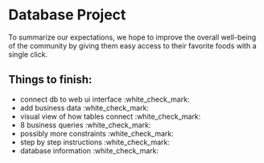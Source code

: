 # Database Project

To summarize our expectations, we hope to improve the overall well-being of the community by giving them easy access to their favorite foods with a single click.

<h2> Things to finish: </h2>
<ul> 
 <li>connect db to web ui interface :white_check_mark:</li>
 <li>add business data :white_check_mark:</li>
 <li>visual view of how tables connect :white_check_mark:</li>
 <li>8 business queries :white_check_mark:</li>
 <li>possibly more constraints :white_check_mark:</li>
 <li>step by step instructions :white_check_mark:</li>
 <li>database information :white_check_mark:</li>
</ul>

